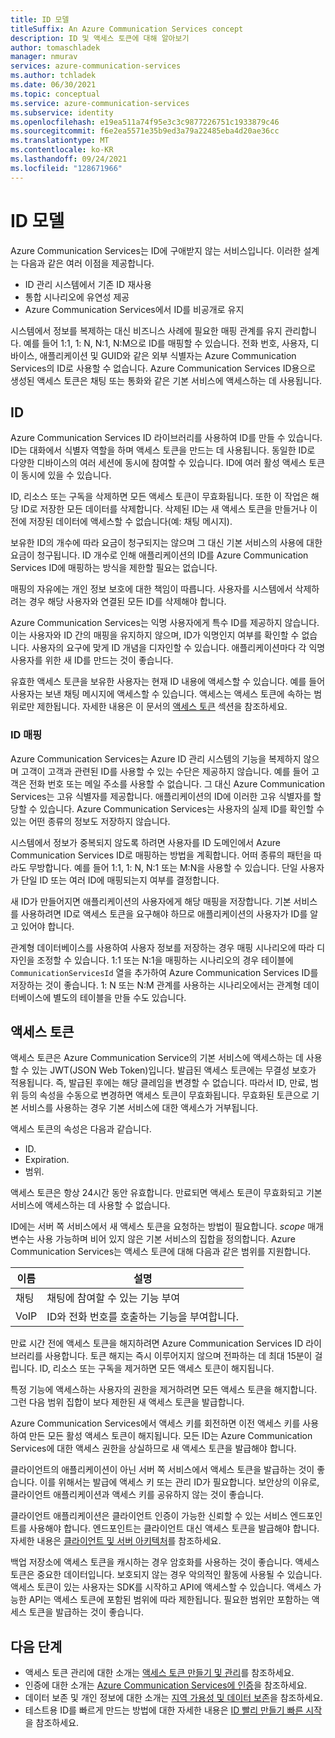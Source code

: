 ```yaml
---
title: ID 모델
titleSuffix: An Azure Communication Services concept
description: ID 및 액세스 토큰에 대해 알아보기
author: tomaschladek
manager: nmurav
services: azure-communication-services
ms.author: tchladek
ms.date: 06/30/2021
ms.topic: conceptual
ms.service: azure-communication-services
ms.subservice: identity
ms.openlocfilehash: e19ea511a74f95e3c3c9877226751c1933879c46
ms.sourcegitcommit: f6e2ea5571e35b9ed3a79a22485eba4d20ae36cc
ms.translationtype: MT
ms.contentlocale: ko-KR
ms.lasthandoff: 09/24/2021
ms.locfileid: "128671966"
---
```

# <a name="identity-model"></a>ID 모델

Azure Communication Services는 ID에 구애받지 않는 서비스입니다. 이러한 설계는 다음과 같은 여러 이점을 제공합니다.

- ID 관리 시스템에서 기존 ID 재사용
- 통합 시나리오에 유연성 제공
- Azure Communication Services에서 ID를 비공개로 유지

시스템에서 정보를 복제하는 대신 비즈니스 사례에 필요한 매핑 관계를 유지 관리합니다. 예를 들어 1:1, 1: N, N:1, N:M으로 ID를 매핑할 수 있습니다. 전화 번호, 사용자, 디바이스, 애플리케이션 및 GUID와 같은 외부 식별자는 Azure Communication Services의 ID로 사용할 수 없습니다. Azure Communication Services ID용으로 생성된 액세스 토큰은 채팅 또는 통화와 같은 기본 서비스에 액세스하는 데 사용됩니다.

## <a name="identity"></a>ID

Azure Communication Services ID 라이브러리를 사용하여 ID를 만들 수 있습니다. ID는 대화에서 식별자 역할을 하며 액세스 토큰을 만드는 데 사용됩니다. 동일한 ID로 다양한 디바이스의 여러 세션에 동시에 참여할 수 있습니다. ID에 여러 활성 액세스 토큰이 동시에 있을 수 있습니다.

ID, 리소스 또는 구독을 삭제하면 모든 액세스 토큰이 무효화됩니다. 또한 이 작업은 해당 ID로 저장한 모든 데이터를 삭제합니다. 삭제된 ID는 새 액세스 토큰을 만들거나 이전에 저장된 데이터에 액세스할 수 없습니다(예: 채팅 메시지).

보유한 ID의 개수에 따라 요금이 청구되지는 않으며 그 대신 기본 서비스의 사용에 대한 요금이 청구됩니다. ID 개수로 인해 애플리케이션의 ID를 Azure Communication Services ID에 매핑하는 방식을 제한할 필요는 없습니다.

매핑의 자유에는 개인 정보 보호에 대한 책임이 따릅니다. 사용자를 시스템에서 삭제하려는 경우 해당 사용자와 연결된 모든 ID를 삭제해야 합니다.

Azure Communication Services는 익명 사용자에게 특수 ID를 제공하지 않습니다. 이는 사용자와 ID 간의 매핑을 유지하지 않으며, ID가 익명인지 여부를 확인할 수 없습니다. 사용자의 요구에 맞게 ID 개념을 디자인할 수 있습니다. 애플리케이션마다 각 익명 사용자를 위한 새 ID를 만드는 것이 좋습니다.

유효한 액세스 토큰을 보유한 사용자는 현재 ID 내용에 액세스할 수 있습니다. 예를 들어 사용자는 보낸 채팅 메시지에 액세스할 수 있습니다. 액세스는 액세스 토큰에 속하는 범위로만 제한됩니다. 자세한 내용은 이 문서의 [액세스 토큰](#access-tokens) 섹션을 참조하세요.

### <a name="identity-mapping"></a>ID 매핑

Azure Communication Services는 Azure ID 관리 시스템의 기능을 복제하지 않으며 고객이 고객과 관련된 ID를 사용할 수 있는 수단은 제공하지 않습니다. 예를 들어 고객은 전화 번호 또는 메일 주소를 사용할 수 없습니다. 그 대신 Azure Communication Services는 고유 식별자를 제공합니다. 애플리케이션의 ID에 이러한 고유 식별자를 할당할 수 있습니다. Azure Communication Services는 사용자의 실제 ID를 확인할 수 있는 어떤 종류의 정보도 저장하지 않습니다.

시스템에서 정보가 중복되지 않도록 하려면 사용자를 ID 도메인에서 Azure Communication Services ID로 매핑하는 방법을 계획합니다. 어떠 종류의 패턴을 따라도 무방합니다. 예를 들어 1:1, 1: N, N:1 또는 M:N을 사용할 수 있습니다. 단일 사용자가 단일 ID 또는 여러 ID에 매핑되는지 여부를 결정합니다.

새 ID가 만들어지면 애플리케이션의 사용자에게 해당 매핑을 저장합니다. 기본 서비스를 사용하려면 ID로 액세스 토큰을 요구해야 하므로 애플리케이션의 사용자가 ID를 알고 있어야 합니다.

관계형 데이터베이스를 사용하여 사용자 정보를 저장하는 경우 매핑 시나리오에 따라 디자인을 조정할 수 있습니다. 1:1 또는 N:1을 매핑하는 시나리오의 경우 테이블에 `CommunicationServicesId` 열을 추가하여 Azure Communication Services ID를 저장하는 것이 좋습니다. 1: N 또는 N:M 관계를 사용하는 시나리오에서는 관계형 데이터베이스에 별도의 테이블을 만들 수도 있습니다.

## <a name="access-tokens"></a>액세스 토큰

액세스 토큰은 Azure Communication Service의 기본 서비스에 액세스하는 데 사용할 수 있는 JWT(JSON Web Token)입니다. 발급된 액세스 토큰에는 무결성 보호가 적용됩니다. 즉, 발급된 후에는 해당 클레임을 변경할 수 없습니다. 따라서 ID, 만료, 범위 등의 속성을 수동으로 변경하면 액세스 토큰이 무효화됩니다. 무효화된 토큰으로 기본 서비스를 사용하는 경우 기본 서비스에 대한 액세스가 거부됩니다.

액세스 토큰의 속성은 다음과 같습니다.
* ID.
* Expiration.
* 범위.

액세스 토큰은 항상 24시간 동안 유효합니다. 만료되면 액세스 토큰이 무효화되고 기본 서비스에 액세스하는 데 사용할 수 없습니다.

ID에는 서버 쪽 서비스에서 새 액세스 토큰을 요청하는 방법이 필요합니다. *scope* 매개 변수는 사용 가능하며 비어 있지 않은 기본 서비스의 집합을 정의합니다. Azure Communication Services는 액세스 토큰에 대해 다음과 같은 범위를 지원합니다.

|이름|설명|
|---|---|
|채팅|  채팅에 참여할 수 있는 기능 부여|
|VoIP|  ID와 전화 번호를 호출하는 기능을 부여합니다.|


만료 시간 전에 액세스 토큰을 해지하려면 Azure Communication Services ID 라이브러리를 사용합니다. 토큰 해지는 즉시 이루어지지 않으며 전파하는 데 최대 15분이 걸립니다. ID, 리소스 또는 구독을 제거하면 모든 액세스 토큰이 해지됩니다.

특정 기능에 액세스하는 사용자의 권한을 제거하려면 모든 액세스 토큰을 해지합니다. 그런 다음 범위 집합이 보다 제한된 새 액세스 토큰을 발급합니다.

Azure Communication Services에서 액세스 키를 회전하면 이전 액세스 키를 사용하여 만든 모든 활성 액세스 토큰이 해지됩니다. 모든 ID는 Azure Communication Services에 대한 액세스 권한을 상실하므로 새 액세스 토큰을 발급해야 합니다.

클라이언트의 애플리케이션이 아닌 서버 쪽 서비스에서 액세스 토큰을 발급하는 것이 좋습니다. 이를 위해서는 발급에 액세스 키 또는 관리 ID가 필요합니다. 보안상의 이유로, 클라이언트 애플리케이션과 액세스 키를 공유하지 않는 것이 좋습니다.

클라이언트 애플리케이션은 클라이언트 인증이 가능한 신뢰할 수 있는 서비스 엔드포인트를 사용해야 합니다. 엔드포인트는 클라이언트 대신 액세스 토큰을 발급해야 합니다. 자세한 내용은 [클라이언트 및 서버 아키텍처](./client-and-server-architecture.md)를 참조하세요.

백업 저장소에 액세스 토큰을 캐시하는 경우 암호화를 사용하는 것이 좋습니다. 액세스 토큰은 중요한 데이터입니다. 보호되지 않는 경우 악의적인 활동에 사용될 수 있습니다. 액세스 토큰이 있는 사용자는 SDK를 시작하고 API에 액세스할 수 있습니다. 액세스 가능한 API는 액세스 토큰에 포함된 범위에 따라 제한됩니다. 필요한 범위만 포함하는 액세스 토큰을 발급하는 것이 좋습니다.

## <a name="next-steps"></a>다음 단계

* 액세스 토큰 관리에 대한 소개는 [액세스 토큰 만들기 및 관리](../quickstarts/access-tokens.md)를 참조하세요.
* 인증에 대한 소개는 [Azure Communication Services에 인증](./authentication.md)을 참조하세요.
* 데이터 보존 및 개인 정보에 대한 소개는 [지역 가용성 및 데이터 보존](./privacy.md)을 참조하세요.
* 테스트용 ID를 빠르게 만드는 방법에 대한 자세한 내용은 [ID 빨리 만들기 빠른 시작](../quickstarts/identity/quick-create-identity.md)을 참조하세요.
